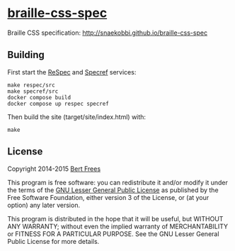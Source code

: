[braille-css-spec][]
====================

Braille CSS specification: http://snaekobbi.github.io/braille-css-spec


Building
--------

First start the [ReSpec][] and [Specref][] services:

    make respec/src
    make specref/src
    docker compose build
    docker compose up respec specref

Then build the site (target/site/index.html) with:

    make


License
-------
Copyright 2014-2015 [Bert Frees][bert]

This program is free software: you can redistribute it and/or modify
it under the terms of the [GNU Lesser General Public License][lgpl]
as published by the Free Software Foundation, either version 3 of
the License, or (at your option) any later version.

This program is distributed in the hope that it will be useful,
but WITHOUT ANY WARRANTY; without even the implied warranty of
MERCHANTABILITY or FITNESS FOR A PARTICULAR PURPOSE. See the
GNU Lesser General Public License for more details.


[braille-css-spec]: https://github.com/snaekobbi/braille-css-spec
[respec]: http://www.w3.org/respec
[specref]: http://www.specref.org
[bert]: http://github.com/bertfrees
[lgpl]: http://www.gnu.org/licenses/lgpl.html
